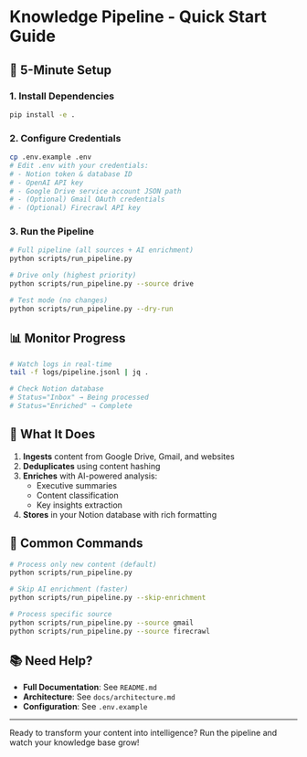 # Knowledge Pipeline - Quick Start Guide

## 🚀 5-Minute Setup

### 1. Install Dependencies
```bash
pip install -e .
```

### 2. Configure Credentials
```bash
cp .env.example .env
# Edit .env with your credentials:
# - Notion token & database ID
# - OpenAI API key
# - Google Drive service account JSON path
# - (Optional) Gmail OAuth credentials
# - (Optional) Firecrawl API key
```

### 3. Run the Pipeline
```bash
# Full pipeline (all sources + AI enrichment)
python scripts/run_pipeline.py

# Drive only (highest priority)
python scripts/run_pipeline.py --source drive

# Test mode (no changes)
python scripts/run_pipeline.py --dry-run
```

## 📊 Monitor Progress

```bash
# Watch logs in real-time
tail -f logs/pipeline.jsonl | jq .

# Check Notion database
# Status="Inbox" → Being processed
# Status="Enriched" → Complete
```

## 🎯 What It Does

1. **Ingests** content from Google Drive, Gmail, and websites
2. **Deduplicates** using content hashing
3. **Enriches** with AI-powered analysis:
   - Executive summaries
   - Content classification
   - Key insights extraction
4. **Stores** in your Notion database with rich formatting

## 🔧 Common Commands

```bash
# Process only new content (default)
python scripts/run_pipeline.py

# Skip AI enrichment (faster)
python scripts/run_pipeline.py --skip-enrichment

# Process specific source
python scripts/run_pipeline.py --source gmail
python scripts/run_pipeline.py --source firecrawl
```

## 📚 Need Help?

- **Full Documentation**: See `README.md`
- **Architecture**: See `docs/architecture.md`
- **Configuration**: See `.env.example`

---

Ready to transform your content into intelligence? Run the pipeline and watch your knowledge base grow!